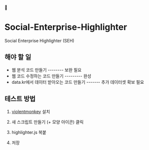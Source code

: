 🌙 

# Social-Enterprise-Highlighter
Social Enterprise Highlighter (SEH)

## 해야 할 일
- 웹 분석 코드 만들기 -------- 보완 필요
- 웹 코드 수정하는 코드 만들기 --------- 완성
- data.kr에서 데이터 받아오는 코드 만들기 ------- 추가 데이터셋 확보 필요

## 테스트 방법
1. [violentmonkey](---) 설치

2. 새 스크립트 만들기 (+ 모양 아이콘) 클릭
3. highlighter.js 복붙
4. 저장
